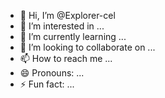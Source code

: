 - 👋 Hi, I’m @Explorer-cel
- 👀 I’m interested in ...
- 🌱 I’m currently learning ...
- 💞️ I’m looking to collaborate on ...
- 📫 How to reach me ...
- 😄 Pronouns: ...
- ⚡ Fun fact: ...

<!---
Explorer-cel/Explorer-cel is a ✨ special ✨ repository because its `README.md` (this file) appears on your GitHub profile.
You can click the Preview link to take a look at your changes.
--->
